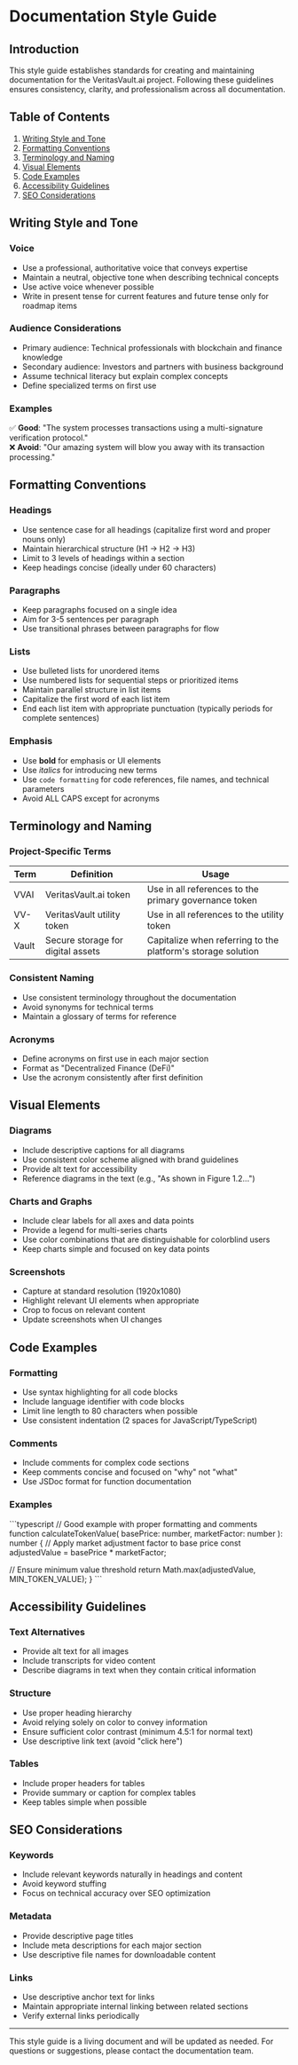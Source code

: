 # Documentation Style Guide

## Introduction

This style guide establishes standards for creating and maintaining documentation for the VeritasVault.ai project. Following these guidelines ensures consistency, clarity, and professionalism across all documentation.

## Table of Contents

1. [Writing Style and Tone](#writing-style-and-tone)
2. [Formatting Conventions](#formatting-conventions)
3. [Terminology and Naming](#terminology-and-naming)
4. [Visual Elements](#visual-elements)
5. [Code Examples](#code-examples)
6. [Accessibility Guidelines](#accessibility-guidelines)
7. [SEO Considerations](#seo-considerations)

## Writing Style and Tone

### Voice

- Use a professional, authoritative voice that conveys expertise
- Maintain a neutral, objective tone when describing technical concepts
- Use active voice whenever possible
- Write in present tense for current features and future tense only for roadmap items

### Audience Considerations

- Primary audience: Technical professionals with blockchain and finance knowledge
- Secondary audience: Investors and partners with business background
- Assume technical literacy but explain complex concepts
- Define specialized terms on first use

### Examples

✅ **Good**: "The system processes transactions using a multi-signature verification protocol."  
❌ **Avoid**: "Our amazing system will blow you away with its transaction processing."

## Formatting Conventions

### Headings

- Use sentence case for all headings (capitalize first word and proper nouns only)
- Maintain hierarchical structure (H1 → H2 → H3)
- Limit to 3 levels of headings within a section
- Keep headings concise (ideally under 60 characters)

### Paragraphs

- Keep paragraphs focused on a single idea
- Aim for 3-5 sentences per paragraph
- Use transitional phrases between paragraphs for flow

### Lists

- Use bulleted lists for unordered items
- Use numbered lists for sequential steps or prioritized items
- Maintain parallel structure in list items
- Capitalize the first word of each list item
- End each list item with appropriate punctuation (typically periods for complete sentences)

### Emphasis

- Use **bold** for emphasis or UI elements
- Use *italics* for introducing new terms
- Use `code formatting` for code references, file names, and technical parameters
- Avoid ALL CAPS except for acronyms

## Terminology and Naming

### Project-Specific Terms

| Term | Definition | Usage |
|------|------------|-------|
| VVAI | VeritasVault.ai token | Use in all references to the primary governance token |
| VV-X | VeritasVault utility token | Use in all references to the utility token |
| Vault | Secure storage for digital assets | Capitalize when referring to the platform's storage solution |

### Consistent Naming

- Use consistent terminology throughout the documentation
- Avoid synonyms for technical terms
- Maintain a glossary of terms for reference

### Acronyms

- Define acronyms on first use in each major section
- Format as "Decentralized Finance (DeFi)"
- Use the acronym consistently after first definition

## Visual Elements

### Diagrams

- Include descriptive captions for all diagrams
- Use consistent color scheme aligned with brand guidelines
- Provide alt text for accessibility
- Reference diagrams in the text (e.g., "As shown in Figure 1.2...")

### Charts and Graphs

- Include clear labels for all axes and data points
- Provide a legend for multi-series charts
- Use color combinations that are distinguishable for colorblind users
- Keep charts simple and focused on key data points

### Screenshots

- Capture at standard resolution (1920x1080)
- Highlight relevant UI elements when appropriate
- Crop to focus on relevant content
- Update screenshots when UI changes

## Code Examples

### Formatting

- Use syntax highlighting for all code blocks
- Include language identifier with code blocks
- Limit line length to 80 characters when possible
- Use consistent indentation (2 spaces for JavaScript/TypeScript)

### Comments

- Include comments for complex code sections
- Keep comments concise and focused on "why" not "what"
- Use JSDoc format for function documentation

### Examples

\`\`\`typescript
// Good example with proper formatting and comments
function calculateTokenValue(
  basePrice: number, 
  marketFactor: number
): number {
  // Apply market adjustment factor to base price
  const adjustedValue = basePrice * marketFactor;
  
  // Ensure minimum value threshold
  return Math.max(adjustedValue, MIN_TOKEN_VALUE);
}
\`\`\`

## Accessibility Guidelines

### Text Alternatives

- Provide alt text for all images
- Include transcripts for video content
- Describe diagrams in text when they contain critical information

### Structure

- Use proper heading hierarchy
- Avoid relying solely on color to convey information
- Ensure sufficient color contrast (minimum 4.5:1 for normal text)
- Use descriptive link text (avoid "click here")

### Tables

- Include proper headers for tables
- Provide summary or caption for complex tables
- Keep tables simple when possible

## SEO Considerations

### Keywords

- Include relevant keywords naturally in headings and content
- Avoid keyword stuffing
- Focus on technical accuracy over SEO optimization

### Metadata

- Provide descriptive page titles
- Include meta descriptions for each major section
- Use descriptive file names for downloadable content

### Links

- Use descriptive anchor text for links
- Maintain appropriate internal linking between related sections
- Verify external links periodically

---

This style guide is a living document and will be updated as needed. For questions or suggestions, please contact the documentation team.
